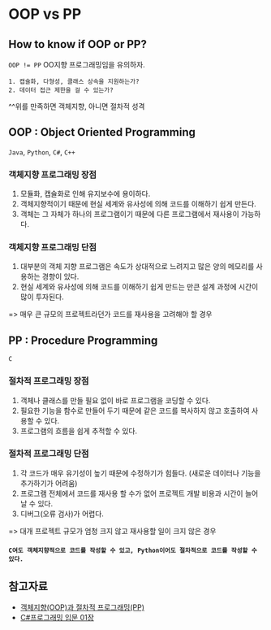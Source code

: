 # OOP vs PP

## How to know if OOP or PP?
`OOP != PP` OO지향 프로그래밍임을 유의하자.

```
1. 캡슐화, 다형성, 클래스 상속을 지원하는가?
2. 데이터 접근 제한을 걸 수 있는가?
```
^^위를 만족하면 객체지향, 아니면 절차적 성격

## OOP : Object Oriented Programming
`Java`, `Python`, `C#`, `C++`

### 객체지향 프로그래밍 장점
1. 모듈화, 캡슐화로 인해 유지보수에 용이하다.
2. 객체지향적이기 때문에 현실 세계와 유사성에 의해 코드를 이해하기 쉽게 만든다.
3. 객체는 그 자체가 하나의 프로그램이기 때문에 다른 프로그램에서 재사용이 가능하다.

### 객체지향 프로그래밍 단점
1. 대부분의 객체 지향 프로그램은 속도가 상대적으로 느려지고 많은 양의 메모리를 사용하는 경향이 있다.
2. 현실 세계와 유사성에 의해 코드를 이해하기 쉽게 만드는 만큰 설계 과정에 시간이 많이 투자된다.

=> 매우 큰 규모의 프로젝트라던가 코드를 재사용을 고려해야 할 경우

## PP : Procedure Programming
`C`

### 절차적 프로그래밍 장점
1. 객체나 클래스를 만들 필요 없이 바로 프로그램을 코딩할 수 있다.
2. 필요한 기능을 함수로 만들어 두기 때문에 같은 코드를 복사하지 않고 호출하여 사용할 수 있다.
3. 프로그램의 흐름을 쉽게 추적할 수 있다.

### 절차적 프로그래밍 단점
1. 각 코드가 매우 유기성이 높기 때문에 수정하기가 힘들다. (새로운 데이터나 기능을 추가하기가 어려움)
2. 프로그램 전체에서 코드를 재사용 할 수가 없어 프로젝트 개발 비용과 시간이 늘어날 수 있다.
3. 디버그(오류 검사)가 어렵다.

=>  대개 프로젝트 규모가 엄청 크지 않고 재사용할 일이 크지 않은 경우

#### `C여도 객체지향적으로 코드를 작성할 수 있고, Python이어도 절차적으로 코드를 작성할 수 있다.`

## 참고자료
- [객체지향(OOP)과 절차적 프로그래밍(PP)](https://st-lab.tistory.com/151)
- [C#프로그래밍 입문 01장](https://wikidocs.net/227164#google_vignette)
